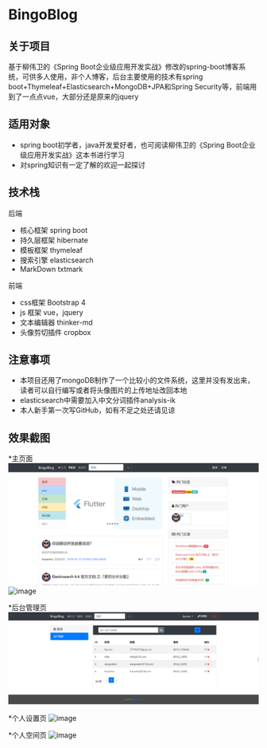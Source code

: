 # BingoBlog

## 关于项目

基于柳伟卫的《Spring Boot企业级应用开发实战》修改的spring-boot博客系统，可供多人使用，非个人博客，后台主要使用的技术有spring boot+Thymeleaf+Elasticsearch+MongoDB+JPA和Spring Security等，前端用到了一点点vue，大部分还是原来的jquery

## 适用对象

* spring boot初学者，java开发爱好者，也可阅读柳伟卫的《Spring Boot企业级应用开发实战》这本书进行学习
* 对spring知识有一定了解的欢迎一起探讨

## 技术栈

后端
* 核心框架 spring boot
* 持久层框架 hibernate
* 模板框架 thymeleaf
* 搜索引擎 elasticsearch
* MarkDown txtmark

前端
* css框架 Bootstrap 4
* js 框架 vue，jquery
* 文本编辑器 thinker-md
* 头像剪切插件 cropbox

## 注意事项
* 本项目还用了mongoDB制作了一个比较小的文件系统，这里并没有发出来，读者可以自行编写或者将头像图片的上传地址改回本地
* elasticsearch中需要加入中文分词插件analysis-ik
* 本人新手第一次写GitHub，如有不足之处还请见谅


## 效果截图
*主页面
![image](https://github.com/GodsTao/spring-boot-blog/blob/master/upload/index1.png)
![image](https://github.com/GodsTao/spring-boot-blog/tree/master/upload/index2.png)

*后台管理页
![image](https://github.com/GodsTao/spring-boot-blog/blob/master/upload/admins.png)

*个人设置页
![image](https://github.com/GodsTao/spring-boot-blog/tree/master/upload/profile.png)

*个人空间页
![image](https://github.com/GodsTao/spring-boot-blog/tree/master/upload/userspace.png)




